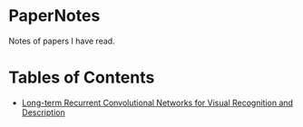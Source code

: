 # PaperNotes

Notes of papers I have read.



# Tables of Contents

+ [Long-term Recurrent Convolutional Networks for Visual Recognition and Description](./note/Long-term%20Recurrent%20Convolutional%20Networks%20for%20Visual%20Recognition%20and%20Description/README.md)

